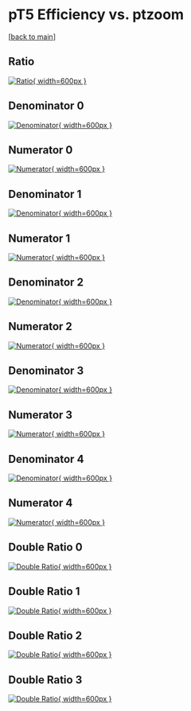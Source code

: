 # pT5 Efficiency vs. ptzoom

[[back to main](./)]



## Ratio

[![Ratio](../mtv/var/pT5_base_0_0_eff_ptzoom.png){ width=600px }](../mtv/var/pT5_base_0_0_eff_ptzoom.pdf)

## Denominator 0

[![Denominator](../mtv/den/pT5_base_0_0_eff_ptzoom_den0.png){ width=600px }](../mtv/den/pT5_base_0_0_eff_ptzoom_den0.pdf)

## Numerator 0

[![Numerator](../mtv/num/pT5_base_0_0_eff_ptzoom_num0.png){ width=600px }](../mtv/num/pT5_base_0_0_eff_ptzoom_num0.pdf)

## Denominator 1

[![Denominator](../mtv/den/pT5_base_0_0_eff_ptzoom_den1.png){ width=600px }](../mtv/den/pT5_base_0_0_eff_ptzoom_den1.pdf)

## Numerator 1

[![Numerator](../mtv/num/pT5_base_0_0_eff_ptzoom_num1.png){ width=600px }](../mtv/num/pT5_base_0_0_eff_ptzoom_num1.pdf)

## Denominator 2

[![Denominator](../mtv/den/pT5_base_0_0_eff_ptzoom_den2.png){ width=600px }](../mtv/den/pT5_base_0_0_eff_ptzoom_den2.pdf)

## Numerator 2

[![Numerator](../mtv/num/pT5_base_0_0_eff_ptzoom_num2.png){ width=600px }](../mtv/num/pT5_base_0_0_eff_ptzoom_num2.pdf)

## Denominator 3

[![Denominator](../mtv/den/pT5_base_0_0_eff_ptzoom_den3.png){ width=600px }](../mtv/den/pT5_base_0_0_eff_ptzoom_den3.pdf)

## Numerator 3

[![Numerator](../mtv/num/pT5_base_0_0_eff_ptzoom_num3.png){ width=600px }](../mtv/num/pT5_base_0_0_eff_ptzoom_num3.pdf)

## Denominator 4

[![Denominator](../mtv/den/pT5_base_0_0_eff_ptzoom_den4.png){ width=600px }](../mtv/den/pT5_base_0_0_eff_ptzoom_den4.pdf)

## Numerator 4

[![Numerator](../mtv/num/pT5_base_0_0_eff_ptzoom_num4.png){ width=600px }](../mtv/num/pT5_base_0_0_eff_ptzoom_num4.pdf)

## Double Ratio 0

[![Double Ratio](../mtv/ratio/pT5_base_0_0_eff_ptzoom_ratio0.png){ width=600px }](../mtv/ratio/pT5_base_0_0_eff_ptzoom_ratio0.pdf)

## Double Ratio 1

[![Double Ratio](../mtv/ratio/pT5_base_0_0_eff_ptzoom_ratio1.png){ width=600px }](../mtv/ratio/pT5_base_0_0_eff_ptzoom_ratio1.pdf)

## Double Ratio 2

[![Double Ratio](../mtv/ratio/pT5_base_0_0_eff_ptzoom_ratio2.png){ width=600px }](../mtv/ratio/pT5_base_0_0_eff_ptzoom_ratio2.pdf)

## Double Ratio 3

[![Double Ratio](../mtv/ratio/pT5_base_0_0_eff_ptzoom_ratio3.png){ width=600px }](../mtv/ratio/pT5_base_0_0_eff_ptzoom_ratio3.pdf)

